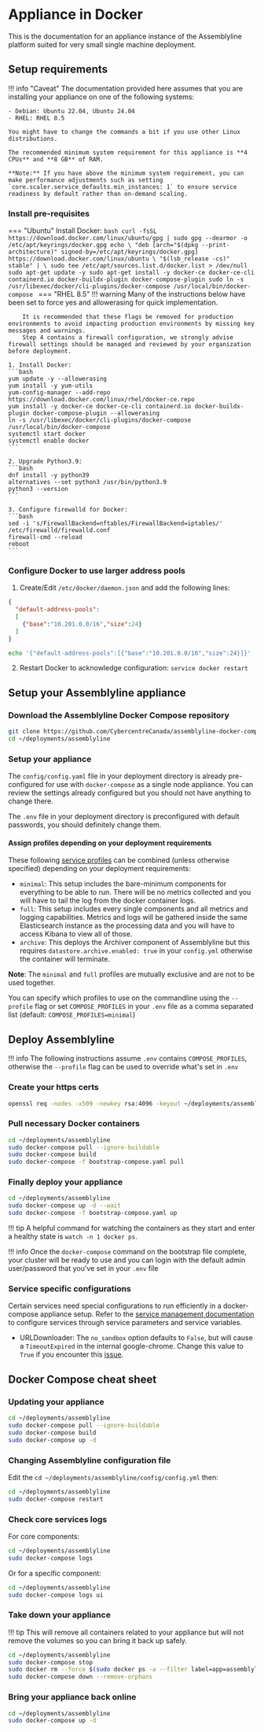 # Appliance in Docker

This is the documentation for an appliance instance of the Assemblyline platform suited for very small single machine deployment.

## Setup requirements

!!! info "Caveat"
    The documentation provided here assumes that you are installing your appliance on one of the following systems:

    - Debian: Ubuntu 22.04, Ubuntu 24.04
    - RHEL: RHEL 8.5

    You might have to change the commands a bit if you use other Linux distributions.

    The recommended minimum system requirement for this appliance is **4 CPUs** and **8 GB** of RAM.

    **Note:** If you have above the minimum system requirement, you can make performance adjustments such as setting `core.scaler.service_defaults.min_instances: 1` to ensure service readiness by default rather than on-demand scaling.

### Install pre-requisites
=== "Ubuntu"
    Install Docker:
    ```bash
    curl -fsSL https://download.docker.com/linux/ubuntu/gpg | sudo gpg --dearmor -o /etc/apt/keyrings/docker.gpg
    echo \
    "deb [arch="$(dpkg --print-architecture)" signed-by=/etc/apt/keyrings/docker.gpg] https://download.docker.com/linux/ubuntu \
    "$(lsb_release -cs)" stable" | \
    sudo tee /etc/apt/sources.list.d/docker.list > /dev/null
    sudo apt-get update -y
    sudo apt-get install -y docker-ce docker-ce-cli containerd.io docker-buildx-plugin docker-compose-plugin
    sudo ln -s /usr/libexec/docker/cli-plugins/docker-compose /usr/local/bin/docker-compose
    ```
=== "RHEL 8.5"
    !!! warning
        Many of the instructions below have been set to force yes and allowerasing for quick implementation.

        It is recommended that these flags be removed for production environments to avoid impacting production environments by missing key messages and warnings.
        Step 4 contains a firewall configuration, we strongly advise firewall settings should be managed and reviewed by your organization before deployment.

    1. Install Docker:
    ```bash
    yum update -y --allowerasing
    yum install -y yum-utils
    yum-config-manager --add-repo https://download.docker.com/linux/rhel/docker-ce.repo
    yum install -y docker-ce docker-ce-cli containerd.io docker-buildx-plugin docker-compose-plugin --allowerasing
    ln -s /usr/libexec/docker/cli-plugins/docker-compose /usr/local/bin/docker-compose
    systemctl start docker
    systemctl enable docker
    ```

    2. Upgrade Python3.9:
    ```bash
    dnf install -y python39
    alternatives --set python3 /usr/bin/python3.9
    python3 --version
    ```

    3. Configure firewalld for Docker:
    ```bash
    sed -i 's/FirewallBackend=nftables/FirewallBackend=iptables/' /etc/firewalld/firewalld.conf
    firewall-cmd --reload
    reboot
    ```

### Configure Docker to use larger address pools
1. Create/Edit `/etc/docker/daemon.json` and add the following lines:
```json
{
  "default-address-pools":
  [
    {"base":"10.201.0.0/16","size":24}
  ]
}
```

```bash
echo '{"default-address-pools":[{"base":"10.201.0.0/16","size":24}]}' | jq '.' | sudo tee /etc/docker/daemon.json
```

2. Restart Docker to acknowledge configuration: `service docker restart`

## Setup your Assemblyline appliance

### Download the Assemblyline Docker Compose repository

```bash
git clone https://github.com/CybercentreCanada/assemblyline-docker-compose.git ~/deployments/assemblyline
cd ~/deployments/assemblyline
```

### Setup your appliance

The ```config/config.yaml``` file in your deployment directory is already pre-configured for use with `docker-compose` as a single node appliance. You can review the settings already configured but you should not have anything to change there.

The ```.env``` file in your deployment directory is preconfigured with default passwords, you should definitely change them.

#### Assign profiles depending on your deployment requirements
These following [service profiles](https://docs.docker.com/compose/how-tos/profiles/) can be combined (unless otherwise specified) depending on your deployment requirements:

- `minimal`: This setup includes the bare-minimum components for everything to be able to run. There will be no metrics collected and you will have to tail the log from the docker container logs.
- `full`: This setup includes every single components and all metrics and logging capabilities. Metrics and logs will be gathered inside the same Elasticsearch instance as the processing data and you will have to access Kibana to view all of those.
- `archive`: This deploys the Archiver component of Assemblyline but this requires `datastore.archive.enabled: true` in your `config.yml` otherwise the container will terminate.

**Note**: The `minimal` and `full` profiles are mutually exclusive and are not to be used together.

You can specify which profiles to use on the commandline using the `--profile` flag or set `COMPOSE_PROFILES` in your `.env` file as a comma separated list (default: `COMPOSE_PROFILES=minimal`)

## Deploy Assemblyline

!!! info
    The following instructions assume `.env` contains `COMPOSE_PROFILES`, otherwise the `--profile` flag can be used to override what's set in `.env`

### Create your https certs

```bash
openssl req -nodes -x509 -newkey rsa:4096 -keyout ~/deployments/assemblyline/config/nginx.key -out ~/deployments/assemblyline/config/nginx.crt -days 365 -subj "/C=CA/ST=Ontario/L=Ottawa/O=CCCS/CN=assemblyline.local"
```

### Pull necessary Docker containers

```bash
cd ~/deployments/assemblyline
sudo docker-compose pull --ignore-buildable
sudo docker-compose build
sudo docker-compose -f bootstrap-compose.yaml pull
```

### Finally deploy your appliance

```bash
cd ~/deployments/assemblyline
sudo docker-compose up -d --wait
sudo docker-compose -f bootstrap-compose.yaml up
```

!!! tip
    A helpful command for watching the containers as they start and enter a healthy state is `watch -n 1 docker ps`.

!!! info
    Once the `docker-compose` command on the bootstrap file complete, your cluster will be ready to use and you can login with the default admin user/password that you've set in your ```.env``` file

### Service specific configurations

Certain services need special configurations to run efficiently in a docker-compose appliance setup. Refer to the [service management documentation](https://cybercentrecanada.github.io/assemblyline4_docs/administration/service_management/) to configure services through service parameters and service variables.

- URLDownloader: The `no_sandbox` option defaults to `False`, but will cause a `TimeoutExpired` in the internal google-chrome. Change this value to `True` if you encounter this [issue](https://github.com/CybercentreCanada/assemblyline/issues/146).


## Docker Compose cheat sheet

### Updating your appliance

```bash
cd ~/deployments/assemblyline
sudo docker-compose pull --ignore-buildable
sudo docker-compose build
sudo docker-compose up -d
```

### Changing Assemblyline configuration file

Edit the ```cd ~/deployments/assemblyline/config/config.yml``` then:

```bash
cd ~/deployments/assemblyline
sudo docker-compose restart
```

### Check core services logs

For core components:
```bash
cd ~/deployments/assemblyline
sudo docker-compose logs
```
Or for a specific component:
```bash
cd ~/deployments/assemblyline
sudo docker-compose logs ui
```

### Take down your appliance

!!! tip
    This will remove all containers related to your appliance but will not remove the volumes so you can bring it back up safely.

```bash
cd ~/deployments/assemblyline
sudo docker-compose stop
sudo docker rm --force $(sudo docker ps -a --filter label=app=assemblyline -q)
sudo docker-compose down --remove-orphans
```

### Bring your appliance back online

```bash
cd ~/deployments/assemblyline
sudo docker-compose up -d
```
